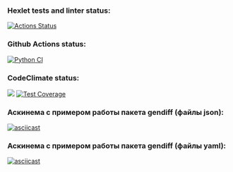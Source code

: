 ### Hexlet tests and linter status:
[![Actions Status](https://github.com/SergeyChapurin/python-project-50/actions/workflows/hexlet-check.yml/badge.svg)](https://github.com/SergeyChapurin/python-project-50/actions)
### Github Actions status:
[![Python CI](https://github.com/SergeyChapurin/python-project-50/actions/workflows/python_CI.yml/badge.svg)](https://github.com/SergeyChapurin/python-project-50/actions/workflows/python_CI.yml)
### CodeClimate status:
<a href="https://codeclimate.com/github/SergeyChapurin/python-project-50/maintainability"><img src="https://api.codeclimate.com/v1/badges/5e504c73f64e4289bef5/maintainability" /></a>
[![Test Coverage](https://api.codeclimate.com/v1/badges/5e504c73f64e4289bef5/test_coverage)](https://codeclimate.com/github/SergeyChapurin/python-project-50/test_coverage)
### Аскинема с примером работы пакета gendiff (файлы json):
[![asciicast](https://asciinema.org/a/nOL2VUocXaWlPAX9XJY7S4dS9.svg)](https://asciinema.org/a/nOL2VUocXaWlPAX9XJY7S4dS9)
### Аскинема с примером работы пакета gendiff (файлы yaml):
[![asciicast](https://asciinema.org/a/eDQv9TAkIGVxE88p1JmdTjuNO.svg)](https://asciinema.org/a/eDQv9TAkIGVxE88p1JmdTjuNO)